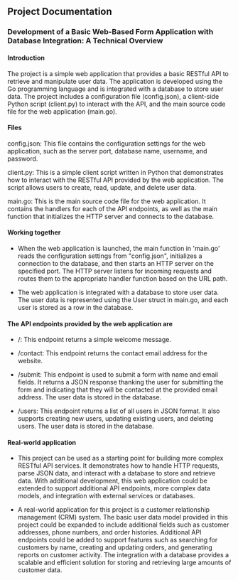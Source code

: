 ## Project Documentation 
### Development of a Basic Web-Based Form Application with Database Integration: A Technical Overview

#### Introduction
The project is a simple web application that provides a basic RESTful API to retrieve and manipulate user data. The application is developed using the Go programming language and is integrated with a database to store user data. The project includes a configuration file (config.json), a client-side Python script (client.py) to interact with the API, and the main source code file for the web application (main.go).

#### Files
config.json: This file contains the configuration settings for the web application, such as the server port, database name, username, and password.

client.py: This is a simple client script written in Python that demonstrates how to interact with the RESTful API provided by the web application. The script allows users to create, read, update, and delete user data.

main.go: This is the main source code file for the web application. It contains the handlers for each of the API endpoints, as well as the main function that initializes the HTTP server and connects to the database.

#### Working together

- When the web application is launched, the main function in 'main.go' reads the configuration settings from "config.json", initializes a connection to the database, and then starts an HTTP server on the specified port. The HTTP server listens for incoming requests and routes them to the appropriate handler function based on the URL path.

- The web application is integrated with a database to store user data. The user data is represented using the User struct in main.go, and each user is stored as a row in the database.

#### The API endpoints provided by the web application are

- /: This endpoint returns a simple welcome message.

- /contact: This endpoint returns the contact email address for the website.

- /submit: This endpoint is used to submit a form with name and email fields. It returns a JSON response thanking the user for submitting the form and indicating that they will be contacted at the provided email address. The user data is stored in the database.

- /users: This endpoint returns a list of all users in JSON format. It also supports creating new users, updating existing users, and deleting users. The user data is stored in the database.

#### Real-world application

- This project can be used as a starting point for building more complex RESTful API services. It demonstrates how to handle HTTP requests, parse JSON data, and interact with a database to store and retrieve data. With additional development, this web application could be extended to support additional API endpoints, more complex data models, and integration with external services or databases.

- A real-world application for this project is a customer relationship management (CRM) system. The basic user data model provided in this project could be expanded to include additional fields such as customer addresses, phone numbers, and order histories. Additional API endpoints could be added to support features such as searching for customers by name, creating and updating orders, and generating reports on customer activity. The integration with a database provides a scalable and efficient solution for storing and retrieving large amounts of customer data.
